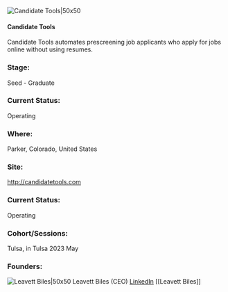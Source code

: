 

![Candidate Tools|50x50](http://apimg.techstars.com/sf/accounts/logo/Logo_208b438041c3143d1164acc71.png)

#### Candidate Tools
Candidate Tools automates prescreening job applicants who apply for jobs online without using resumes.

### Stage: 
Seed - Graduate 

### Current Status: 
Operating

### Where:
Parker, Colorado, United States

### Site:
http://candidatetools.com





### Current Status: 
Operating

### Cohort/Sessions: 
Tulsa, in Tulsa 2023 May

### Founders: 

![Leavett Biles|50x50]() Leavett Biles (CEO) [LinkedIn](https://linkedin.com/in/leavettbiles) [[Leavett Biles]]


